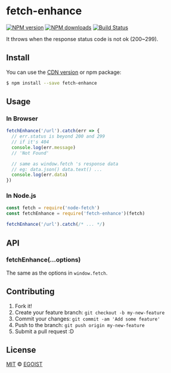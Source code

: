 # fetch-enhance

[![NPM version](https://img.shields.io/npm/v/fetch-enhance.svg?style=flat-square)](https://npmjs.com/package/fetch-enhance) [![NPM downloads](https://img.shields.io/npm/dm/fetch-enhance.svg?style=flat-square)](https://npmjs.com/package/fetch-enhance) [![Build Status](https://img.shields.io/circleci/project/egoist/fetch-enhance/master.svg?style=flat-square)](https://circleci.com/gh/egoist/fetch-enhance)

It throws when the response status code is not ok (200~299).

## Install

You can use the [CDN version](https://unpkg.com/fetch-enhance/dist/) or npm package:

```bash
$ npm install --save fetch-enhance
```

## Usage

### In Browser

```js
fetchEnhance('/url').catch(err => {
  // err.status is beyond 200 and 299
  // if it's 404
  console.log(err.message)
  // 'Not Found'

  // same as window.fetch 's response data
  // eg: data.json() data.text() ...
  console.log(err.data)
})
```

### In Node.js

```js
const fetch = require('node-fetch')
const fetchEnhance = require('fetch-enhance')(fetch)

fetchEnhance('/url').catch(/* ... */)
```

## API

### fetchEnhance(...options)

The same as the options in `window.fetch`.

## Contributing

1. Fork it!
2. Create your feature branch: `git checkout -b my-new-feature`
3. Commit your changes: `git commit -am 'Add some feature'`
4. Push to the branch: `git push origin my-new-feature`
5. Submit a pull request :D

## License

[MIT](https://egoist.mit-license.org/) © [EGOIST](https://github.com/egoist)
